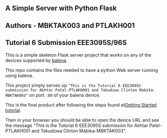 ## A Simple Server with Python Flask
## Authors - MBKTAK003 and PTLAKH001
## Tutorial 6 Submission EEE3095S/96S

This is a simple skeleton Flask server project that works on any of the devices supported by [balena][balena-link].

This repo contains the files needed to have a python Web server running using balena.

This project simply serves up `"This is the Tutorial 6 EEE3095S submission for Akhtar Patel-PTLAKH001 and Takudzwa Clinton Mabika-MBKTAK003"` on port `:80` of your balena device.

This is the final product after following the steps found at[Getting Started tutorial][gettingStarted-link]. 

Then in your browser you should be able to open the device URL and see the message "This is the Tutorial 6 EEE3095S submission for Akhtar Patel-PTLAKH001 and Takudzwa Clinton Mabika-MBKTAK003".


[balena-link]:https://balena.io/
[gettingStarted-link]:http://balena.io/docs/learn/getting-started/
